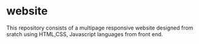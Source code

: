 # website
This repository consists of a multipage responsive website designed from sratch using HTML,CSS, Javascript languages from front end.
